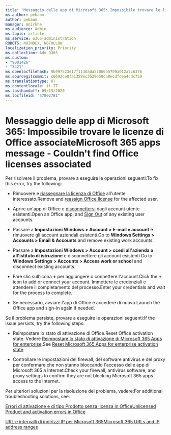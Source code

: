 ```yaml
---
title: 'Messaggio delle app di Microsoft 365: Impossibile trovare le licenze di Office associate'
ms.author: pebaum
author: pebaum
manager: mnirkhe
ms.audience: Admin
ms.topic: article
ms.service: o365-administration
ROBOTS: NOINDEX, NOFOLLOW
localization_priority: Priority
ms.collection: Adm_O365
ms.custom:
- "9001426"
- "3421"
ms.openlocfilehash: 9b997523e17f1130ada52006b5709a012a5c6376
ms.sourcegitcommit: c6692ce0fa1358ec3529e59ca0ecdfdea4cdc759
ms.translationtype: HT
ms.contentlocale: it-IT
ms.lasthandoff: 09/15/2020
ms.locfileid: "47802781"
---
```

# <a name="microsoft-365-apps-message---couldnt-find-office-licenses-associated"></a><span data-ttu-id="1168d-102">Messaggio delle app di Microsoft 365: Impossibile trovare le licenze di Office associate</span><span class="sxs-lookup"><span data-stu-id="1168d-102">Microsoft 365 apps message - Couldn't find Office licenses associated</span></span>

<span data-ttu-id="1168d-103">Per risolvere il problema, provare a eseguire le operazioni seguenti:</span><span class="sxs-lookup"><span data-stu-id="1168d-103">To fix this error, try the following:</span></span>

- <span data-ttu-id="1168d-104">Rimuovere e [riassegnare la licenza di Office](https://docs.microsoft.com/microsoft-365/admin/manage/assign-licenses-to-users) all'utente interessato.</span><span class="sxs-lookup"><span data-stu-id="1168d-104">Remove and [reassign Office license](https://docs.microsoft.com/microsoft-365/admin/manage/assign-licenses-to-users) for the affected user.</span></span>

- <span data-ttu-id="1168d-105">Aprire un'app di Office e [disconnettersi](https://support.office.com/article/sign-out-of-office-5a20dc11-47e9-4b6f-945d-478cb6d92071) dagli account utente esistenti.</span><span class="sxs-lookup"><span data-stu-id="1168d-105">Open an Office app, and [Sign Out](https://support.office.com/article/sign-out-of-office-5a20dc11-47e9-4b6f-945d-478cb6d92071) of any existing user accounts.</span></span>

- <span data-ttu-id="1168d-106">Passare a **Impostazioni Windows > Account > E-mail e account** e rimuovere gli account aziendali esistenti.</span><span class="sxs-lookup"><span data-stu-id="1168d-106">Go to **Windows Settings > Accounts > Email & Accounts** and remove existing work accounts.</span></span>

- <span data-ttu-id="1168d-107">Passare a **Impostazioni Windows > Account > ccedi all'azienda o all'istituto di istruzione** e disconnettere gli account esistenti.</span><span class="sxs-lookup"><span data-stu-id="1168d-107">Go to **Windows Settings > Accounts > Access work or school** and disconnect existing accounts.</span></span>

- <span data-ttu-id="1168d-108">Fare clic sull'icona **+** per aggiungere o connettere l'account.</span><span class="sxs-lookup"><span data-stu-id="1168d-108">Click the **+** icon to add or connect your account.</span></span> <span data-ttu-id="1168d-109">Immettere le credenziali e attendere il completamento del processo.</span><span class="sxs-lookup"><span data-stu-id="1168d-109">Enter your credentials and wait for the process to complete.</span></span>

- <span data-ttu-id="1168d-110">Se necessario, avviare l'app di Office e accedere di nuovo.</span><span class="sxs-lookup"><span data-stu-id="1168d-110">Launch the Office app and sign-in again if needed.</span></span>

<span data-ttu-id="1168d-111">Se il problema persiste, provare a eseguire le operazioni seguenti:</span><span class="sxs-lookup"><span data-stu-id="1168d-111">If the issue persists, try the following steps:</span></span>

- <span data-ttu-id="1168d-112">Reimpostare lo stato di attivazione di Office.</span><span class="sxs-lookup"><span data-stu-id="1168d-112">Reset Office activation state.</span></span> <span data-ttu-id="1168d-113">Vedere [Reimpostare lo stato di attivazione di Microsoft 365 Apps for enterprise](https://docs.microsoft.com/office365/troubleshoot/activation/reset-office-365-proplus-activation-state).</span><span class="sxs-lookup"><span data-stu-id="1168d-113">See [Reset Microsoft 365 Apps for enterprise activation state](https://docs.microsoft.com/office365/troubleshoot/activation/reset-office-365-proplus-activation-state).</span></span>

- <span data-ttu-id="1168d-114">Controllare le impostazioni del firewall, del software antivirus e del proxy per confermare che non stanno bloccando l'accesso delle app di Microsoft 365 a Internet.</span><span class="sxs-lookup"><span data-stu-id="1168d-114">Check your firewall, antivirus software, and proxy settings to confirm they are not blocking Microsoft 365 apps access to the Internet.</span></span> 

<span data-ttu-id="1168d-115">Per ulteriori soluzioni per la risoluzione del problema, vedere:</span><span class="sxs-lookup"><span data-stu-id="1168d-115">For additional troubleshooting solutions, see:</span></span>

[<span data-ttu-id="1168d-116">Errori di attivazione e di tipo Prodotto senza licenza in Office</span><span class="sxs-lookup"><span data-stu-id="1168d-116">Unlicensed Product and activation errors in Office</span></span>](https://support.office.com/Article/0d23d3c0-c19c-4b2f-9845-5344fedc4380?wt.mc_id=Alchemy_ClientDIA)

[<span data-ttu-id="1168d-117">URL e intervalli di indirizzi IP per Microsoft 365</span><span class="sxs-lookup"><span data-stu-id="1168d-117">Microsoft 365 URLs and IP address ranges</span></span>](https://docs.microsoft.com/office365/enterprise/urls-and-ip-address-ranges)
